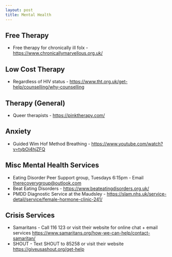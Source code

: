 ```yaml
---
layout: post
title: Mental Health
---
```

## Free Therapy

* Free therapy for chronically ill folx - <https://www.chronicallymarvellous.org.uk/>

## Low Cost Therapy

* Regardless of HIV status - ​​<https://www.tht.org.uk/get-help/counselling/why-counselling>

## Therapy (General)

* Queer therapists - <https://pinktherapy.com/>

## Anxiety

* Guided Wim Hof Method Breathing - <https://www.youtube.com/watch?v=tybOi4hjZFQ>

## Misc Mental Health Services

* Eating Disorder Peer Support group, Tuesdays 6:15pm - Email ​​[therecoverygroup@outlook.com](mailto:therecoverygroup@outlook.com)
* Beat Eating Disorders - <https://www.beateatingdisorders.org.uk/>
* PMDD Diagnostic Service at the Maudsley - <https://slam.nhs.uk/service-detail/service/female-hormone-clinic-241/>

## Crisis Services

* Samaritans - Call 116 123 or visit their website for online chat + email services <https://www.samaritans.org/how-we-can-help/contact-samaritan/>
* SHOUT - Text SHOUT to 85258 or visit their website <https://giveusashout.org/get-help>
